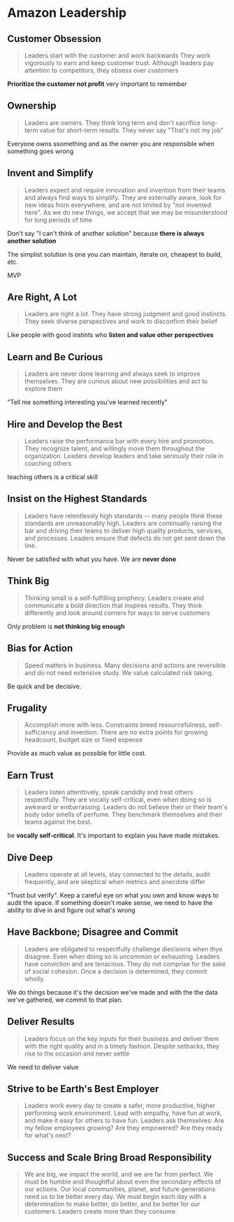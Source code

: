 # Amazon Leadership

## Customer Obsession

> Leaders start with the customer and work backwards They work vigorously to earn and keep customer trust. Although leaders pay attention to competitors, they obsess over customers

**Prioritize the customer not profit** very important to remember

## Ownership

> Leaders are owners. They think long term and don't sacrifice long-term value for short-term results. They never say "That's not my job"

Everyone owns ssomething and as the owner you are responsible when something goes wrong

## Invent and Simplify

> Leaders expect and require innovation and invention from their teams and always find ways to simplify. They are externally aware, look for new ideas from everywhere, and are not limited by "not invented here". As we do new things, we accept that we may be misunderstood for long periods of time

Don't say "I can't think of another solution" because **there is always another solution**

The simplist solution is one you can maintain, iterate on, cheapest to build, etc.

MVP

## Are Right, A Lot

> Leaders are right a lot. They have strong judgment and good instincts. They seek diverse perspectives and work to disconfirm their belief

Like people with good instints who **listen and value other perspectives**

## Learn and Be Curious

> Leaders are never done learning and always seek to improve themselves. They are curious about new possibilities and act to explore them

"Tell me something interesting you've learned recently"

## Hire and Develop the Best

> Leaders raise the performance bar with every hire and promotion. They recognize talent, and willingly move them throughout the organization. Leaders develop leaders and take seriously their role in coaching others

teaching others is a critical skill

## Insist on the Highest Standards

> Leaders have relentlessly high standards -- many people think these standards are unreasonably high. Leaders are continually raising the bar and driving their teams to deliver high quality products, services, and processes. Leaders ensure that defects do not get sent down the line.

Never be satisfied with what you have. We are **never done**

## Think Big

> Thinking small is a self-fulfilling prophecy. Leaders create and communicate a bold direction that inspires results. They think differently and look around corners for ways to serve customers

Only problem is **not thinking big enough**

## Bias for Action

> Speed matters in business. Many decisions and actions are reversible and do not need extensive study. We value calculated risk taking.

Be quick and be decisive.

## Frugality

> Accomplish more with less. Constraints breed resourcefulness, self-sufficiency and invention. There are no extra points for growing headcount, budget size or fixed expense

Provide as much value as possible for little cost.

## Earn Trust

> Leaders listen attenttively, speak candidly and treat others respectfully. They are vocally self-critical, even when doing so is awkward or embarrassing. Leaders do not believe their or their team's body odor smells of perfume. They benchmark themselves and their teams against the best.

be **vocally self-critical**. It's important to explain you have made mistakes.

## Dive Deep

> Leaders operate at all levels, stay connected to the details, audit frequently, and are skeptical when metrics and anecdote differ

"Trust but verify". Keep a careful eye on what you own and know ways to audit the space. If something doesn't make sense, we need to have the ability to dive in and figure out what's wrong

## Have Backbone; Disagree and Commit

> Leaders are obligated to respectfully challenge diecisions when thye disagree. Even when doing so is uncommon or exhausting. Leaders have conviction and are tenacious. They do not comprise for the sake of social cohesion. Once a decision is determined, they commit wholly.

We do things because it's the decision we've made and with the the data we've gathered, we commit to that plan.

## Deliver Results

> Leaders focus on the key inputs for their business and deliver them with the right quality and in a timely fashion. Despite setbacks, they rise to the occasion and never settle

We need to deliver value

## Strive to be Earth's Best Employer

> Leaders work every day to create a safer, more productive, higher performing work environment. Lead with empathy, have fun at work, and make it easy for others to have fun. Leaders ask themselves: Are my fellow employees growing? Are they empowered? Are they ready for what's next?

## Success and Scale Bring Broad Responsibility

> We are big, we impact the world, and we are far from perfect. We must be humble and thoughtful about even the secondary effects of our actions. Our local communities, planet, and future generations need us to be better every day. We must begin each day with a determination to make better, do better, and be better for our customers. Leaders create more than they consume.